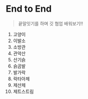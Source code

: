 # End to End

> 끝말잇기를 하며 깃 협업 배워보기!!

1. 고양이
2. 이발소
3. 소방관
4. 관악산
5. 산기슭
6. 슭곰발
7. 발가락
8. 락타아제
9. 제산제
10. 제트스트림